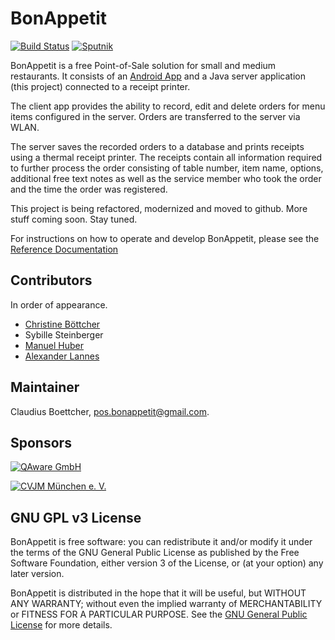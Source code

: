 # BonAppetit

[![Build Status](https://travis-ci.org/clboettcher/bonappetit.svg?branch=develop)](https://travis-ci.org/clboettcher/bonappetit) [![Sputnik](https://sputnik.ci/conf/badge)](https://sputnik.ci/app#/builds/clboettcher/bonappetit)

BonAppetit is a free Point-of-Sale solution for small and medium restaurants. It consists of an [Android App](https://github.com/clboettcher/bonappetit-android-app) and a Java
server application (this project) connected to a receipt printer.

The client app provides the ability to record, edit and delete
orders for menu items configured in the server. Orders are transferred to the server via WLAN.

The server saves the recorded orders to a database and prints receipts using a thermal receipt printer. The receipts
contain all information required to further process the order consisting of table number, item name, options,
additional free text notes as well as the service member who took the order and the time the order was registered.

This project is being refactored, modernized and moved to github. More stuff coming soon. Stay tuned.

For instructions on how to operate and develop BonAppetit, please see the [Reference Documentation](https://clboettcher.github.io/bonappetit/) 

## Contributors

In order of appearance.

* [Christine Böttcher](https://github.com/ChristineBoettcher)
* Sybille Steinberger
* [Manuel Huber](https://github.com/nelo112)
* [Alexander Lannes](https://github.com/alexander-lannes)

## Maintainer

Claudius Boettcher, <pos.bonappetit@gmail.com>.

## Sponsors

[![QAware GmbH](https://github.com/clboettcher/bonappetit/blob/develop/wiki/qaware.png?raw=true)](http://www.qaware.de)

[![CVJM München e. V.](https://github.com/clboettcher/bonappetit/blob/develop/wiki/cvjm.jpg?raw=true)](https://www.cvjm-muenchen.org/)

## GNU GPL v3 License

BonAppetit is free software: you can redistribute it and/or modify
it under the terms of the GNU General Public License as published by
the Free Software Foundation, either version 3 of the License, or
(at your option) any later version.

BonAppetit is distributed in the hope that it will be useful,
but WITHOUT ANY WARRANTY; without even the implied warranty of
MERCHANTABILITY or FITNESS FOR A PARTICULAR PURPOSE.  See the
[GNU General Public License](LICENSE) for more details.
